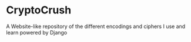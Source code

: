 # CryptoCrush

A Website-like repository of the different encodings and ciphers I use and learn powered by Django


